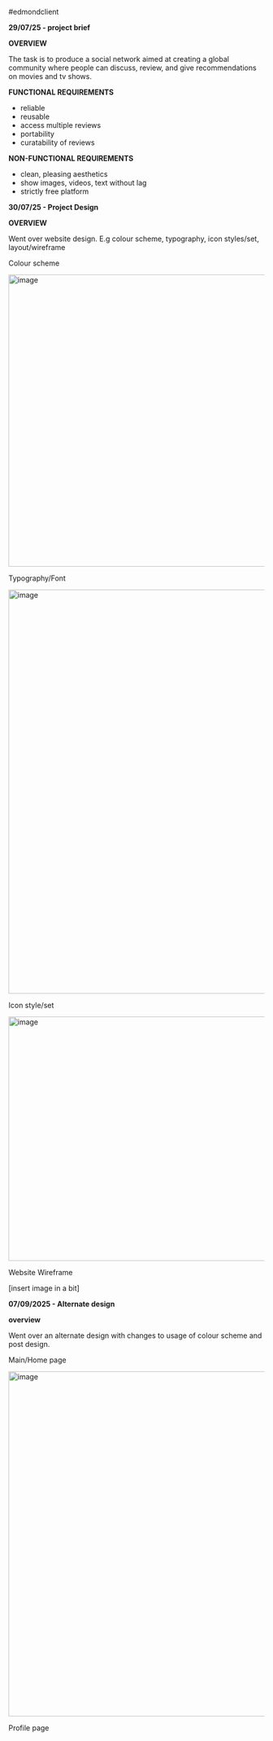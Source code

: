 #edmondclient

**29/07/25 - project brief**

**OVERVIEW**

The task is to produce a social network aimed at creating a global community where people can discuss, review, and give recommendations on movies and tv shows.


**FUNCTIONAL REQUIREMENTS**

- reliable
- reusable
- access multiple reviews
- portability
- curatability of reviews


**NON-FUNCTIONAL REQUIREMENTS**

- clean, pleasing aesthetics
- show images, videos, text without lag
- strictly free platform


**30/07/25 - Project Design**

**OVERVIEW**

Went over website design. E.g colour scheme, typography, icon styles/set, layout/wireframe


Colour scheme

<img width="1247" height="574" alt="image" src="https://github.com/user-attachments/assets/a9935293-db43-4ac9-a823-f7a20332c303" />


Typography/Font

<img width="672" height="794" alt="image" src="https://github.com/user-attachments/assets/7dae6f02-1f8c-4b8b-994d-8e0f08efb8b5" />


Icon style/set

<img width="640" height="480" alt="image" src="https://github.com/user-attachments/assets/6182efe2-82e3-4b0c-ad0e-2ad1e4693ed1" />


Website Wireframe

[insert image in a bit]



**07/09/2025 - Alternate design**

**overview**

Went over an alternate design with changes to usage of colour scheme and post design.


Main/Home page

<img width="1082" height="678" alt="image" src="https://github.com/user-attachments/assets/d4cb2281-87e1-4848-a38c-0a4a4de88480" />


Profile page


